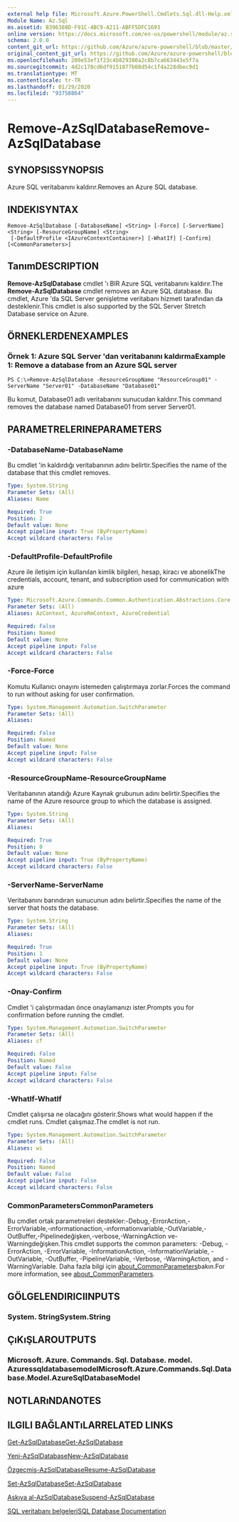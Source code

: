 ```yaml
---
external help file: Microsoft.Azure.PowerShell.Cmdlets.Sql.dll-Help.xml
Module Name: Az.Sql
ms.assetid: B396388D-F91C-4BC9-A211-ABFF5DFC1693
online version: https://docs.microsoft.com/en-us/powershell/module/az.sql/remove-azsqldatabase
schema: 2.0.0
content_git_url: https://github.com/Azure/azure-powershell/blob/master/src/Sql/Sql/help/Remove-AzSqlDatabase.md
original_content_git_url: https://github.com/Azure/azure-powershell/blob/master/src/Sql/Sql/help/Remove-AzSqlDatabase.md
ms.openlocfilehash: 200e53ef1f23c4b829380a2c8b7ca663443e5f7a
ms.sourcegitcommit: 4d2c178cd6df9151877b08d54c1f4a228dbec9d1
ms.translationtype: MT
ms.contentlocale: tr-TR
ms.lasthandoff: 01/29/2020
ms.locfileid: "93758864"
---
```

# <span data-ttu-id="07ce4-101">Remove-AzSqlDatabase</span><span class="sxs-lookup"><span data-stu-id="07ce4-101">Remove-AzSqlDatabase</span></span>

## <span data-ttu-id="07ce4-102">SYNOPSIS</span><span class="sxs-lookup"><span data-stu-id="07ce4-102">SYNOPSIS</span></span>
<span data-ttu-id="07ce4-103">Azure SQL veritabanını kaldırır.</span><span class="sxs-lookup"><span data-stu-id="07ce4-103">Removes an Azure SQL database.</span></span>

## <span data-ttu-id="07ce4-104">INDEKI</span><span class="sxs-lookup"><span data-stu-id="07ce4-104">SYNTAX</span></span>

```
Remove-AzSqlDatabase [-DatabaseName] <String> [-Force] [-ServerName] <String> [-ResourceGroupName] <String>
 [-DefaultProfile <IAzureContextContainer>] [-WhatIf] [-Confirm] [<CommonParameters>]
```

## <span data-ttu-id="07ce4-105">Tanım</span><span class="sxs-lookup"><span data-stu-id="07ce4-105">DESCRIPTION</span></span>
<span data-ttu-id="07ce4-106">**Remove-AzSqlDatabase** cmdlet 'ı BIR Azure SQL veritabanını kaldırır.</span><span class="sxs-lookup"><span data-stu-id="07ce4-106">The **Remove-AzSqlDatabase** cmdlet removes an Azure SQL database.</span></span>
<span data-ttu-id="07ce4-107">Bu cmdlet, Azure 'da SQL Server genişletme veritabanı hizmeti tarafından da desteklenir.</span><span class="sxs-lookup"><span data-stu-id="07ce4-107">This cmdlet is also supported by the SQL Server Stretch Database service on Azure.</span></span>

## <span data-ttu-id="07ce4-108">ÖRNEKLERDEN</span><span class="sxs-lookup"><span data-stu-id="07ce4-108">EXAMPLES</span></span>

### <span data-ttu-id="07ce4-109">Örnek 1: Azure SQL Server 'dan veritabanını kaldırma</span><span class="sxs-lookup"><span data-stu-id="07ce4-109">Example 1: Remove a database from an Azure SQL server</span></span>
```
PS C:\>Remove-AzSqlDatabase -ResourceGroupName "ResourceGroup01" -ServerName "Server01" -DatabaseName "Database01"
```

<span data-ttu-id="07ce4-110">Bu komut, Database01 adlı veritabanını sunucudan kaldırır.</span><span class="sxs-lookup"><span data-stu-id="07ce4-110">This command removes the database named Database01 from server Server01.</span></span>

## <span data-ttu-id="07ce4-111">PARAMETRELERINE</span><span class="sxs-lookup"><span data-stu-id="07ce4-111">PARAMETERS</span></span>

### <span data-ttu-id="07ce4-112">-DatabaseName</span><span class="sxs-lookup"><span data-stu-id="07ce4-112">-DatabaseName</span></span>
<span data-ttu-id="07ce4-113">Bu cmdlet 'in kaldırdığı veritabanının adını belirtir.</span><span class="sxs-lookup"><span data-stu-id="07ce4-113">Specifies the name of the database that this cmdlet removes.</span></span>

```yaml
Type: System.String
Parameter Sets: (All)
Aliases: Name

Required: True
Position: 2
Default value: None
Accept pipeline input: True (ByPropertyName)
Accept wildcard characters: False
```

### <span data-ttu-id="07ce4-114">-DefaultProfile</span><span class="sxs-lookup"><span data-stu-id="07ce4-114">-DefaultProfile</span></span>
<span data-ttu-id="07ce4-115">Azure ile iletişim için kullanılan kimlik bilgileri, hesap, kiracı ve abonelik</span><span class="sxs-lookup"><span data-stu-id="07ce4-115">The credentials, account, tenant, and subscription used for communication with azure</span></span>

```yaml
Type: Microsoft.Azure.Commands.Common.Authentication.Abstractions.Core.IAzureContextContainer
Parameter Sets: (All)
Aliases: AzContext, AzureRmContext, AzureCredential

Required: False
Position: Named
Default value: None
Accept pipeline input: False
Accept wildcard characters: False
```

### <span data-ttu-id="07ce4-116">-Force</span><span class="sxs-lookup"><span data-stu-id="07ce4-116">-Force</span></span>
<span data-ttu-id="07ce4-117">Komutu Kullanıcı onayını istemeden çalıştırmaya zorlar.</span><span class="sxs-lookup"><span data-stu-id="07ce4-117">Forces the command to run without asking for user confirmation.</span></span>

```yaml
Type: System.Management.Automation.SwitchParameter
Parameter Sets: (All)
Aliases:

Required: False
Position: Named
Default value: None
Accept pipeline input: False
Accept wildcard characters: False
```

### <span data-ttu-id="07ce4-118">-ResourceGroupName</span><span class="sxs-lookup"><span data-stu-id="07ce4-118">-ResourceGroupName</span></span>
<span data-ttu-id="07ce4-119">Veritabanının atandığı Azure Kaynak grubunun adını belirtir.</span><span class="sxs-lookup"><span data-stu-id="07ce4-119">Specifies the name of the Azure resource group to which the database is assigned.</span></span>

```yaml
Type: System.String
Parameter Sets: (All)
Aliases:

Required: True
Position: 0
Default value: None
Accept pipeline input: True (ByPropertyName)
Accept wildcard characters: False
```

### <span data-ttu-id="07ce4-120">-ServerName</span><span class="sxs-lookup"><span data-stu-id="07ce4-120">-ServerName</span></span>
<span data-ttu-id="07ce4-121">Veritabanını barındıran sunucunun adını belirtir.</span><span class="sxs-lookup"><span data-stu-id="07ce4-121">Specifies the name of the server that hosts the database.</span></span>

```yaml
Type: System.String
Parameter Sets: (All)
Aliases:

Required: True
Position: 1
Default value: None
Accept pipeline input: True (ByPropertyName)
Accept wildcard characters: False
```

### <span data-ttu-id="07ce4-122">-Onay</span><span class="sxs-lookup"><span data-stu-id="07ce4-122">-Confirm</span></span>
<span data-ttu-id="07ce4-123">Cmdlet 'i çalıştırmadan önce onaylamanızı ister.</span><span class="sxs-lookup"><span data-stu-id="07ce4-123">Prompts you for confirmation before running the cmdlet.</span></span>

```yaml
Type: System.Management.Automation.SwitchParameter
Parameter Sets: (All)
Aliases: cf

Required: False
Position: Named
Default value: False
Accept pipeline input: False
Accept wildcard characters: False
```

### <span data-ttu-id="07ce4-124">-WhatIf</span><span class="sxs-lookup"><span data-stu-id="07ce4-124">-WhatIf</span></span>
<span data-ttu-id="07ce4-125">Cmdlet çalışırsa ne olacağını gösterir.</span><span class="sxs-lookup"><span data-stu-id="07ce4-125">Shows what would happen if the cmdlet runs.</span></span>
<span data-ttu-id="07ce4-126">Cmdlet çalışmaz.</span><span class="sxs-lookup"><span data-stu-id="07ce4-126">The cmdlet is not run.</span></span>

```yaml
Type: System.Management.Automation.SwitchParameter
Parameter Sets: (All)
Aliases: wi

Required: False
Position: Named
Default value: False
Accept pipeline input: False
Accept wildcard characters: False
```

### <span data-ttu-id="07ce4-127">CommonParameters</span><span class="sxs-lookup"><span data-stu-id="07ce4-127">CommonParameters</span></span>
<span data-ttu-id="07ce4-128">Bu cmdlet ortak parametreleri destekler:-Debug,-ErrorAction,-ErrorVariable,-ınformationaction,-ınformationvariable,-OutVariable,-OutBuffer,-Pipelinedeğişken,-verbose,-WarningAction ve-Warningdeğişken.</span><span class="sxs-lookup"><span data-stu-id="07ce4-128">This cmdlet supports the common parameters: -Debug, -ErrorAction, -ErrorVariable, -InformationAction, -InformationVariable, -OutVariable, -OutBuffer, -PipelineVariable, -Verbose, -WarningAction, and -WarningVariable.</span></span> <span data-ttu-id="07ce4-129">Daha fazla bilgi için [about_CommonParameters](https://go.microsoft.com/fwlink/?LinkID=113216)bakın.</span><span class="sxs-lookup"><span data-stu-id="07ce4-129">For more information, see [about_CommonParameters](https://go.microsoft.com/fwlink/?LinkID=113216).</span></span>

## <span data-ttu-id="07ce4-130">GÖLGELENDIRICI</span><span class="sxs-lookup"><span data-stu-id="07ce4-130">INPUTS</span></span>

### <span data-ttu-id="07ce4-131">System. String</span><span class="sxs-lookup"><span data-stu-id="07ce4-131">System.String</span></span>

## <span data-ttu-id="07ce4-132">ÇıKıŞLAR</span><span class="sxs-lookup"><span data-stu-id="07ce4-132">OUTPUTS</span></span>

### <span data-ttu-id="07ce4-133">Microsoft. Azure. Commands. Sql. Database. model. Azuressqldatabasemodel</span><span class="sxs-lookup"><span data-stu-id="07ce4-133">Microsoft.Azure.Commands.Sql.Database.Model.AzureSqlDatabaseModel</span></span>

## <span data-ttu-id="07ce4-134">NOTLARıNDA</span><span class="sxs-lookup"><span data-stu-id="07ce4-134">NOTES</span></span>

## <span data-ttu-id="07ce4-135">ILGILI BAĞLANTıLAR</span><span class="sxs-lookup"><span data-stu-id="07ce4-135">RELATED LINKS</span></span>

[<span data-ttu-id="07ce4-136">Get-AzSqlDatabase</span><span class="sxs-lookup"><span data-stu-id="07ce4-136">Get-AzSqlDatabase</span></span>](./Get-AzSqlDatabase.md)

[<span data-ttu-id="07ce4-137">Yeni-AzSqlDatabase</span><span class="sxs-lookup"><span data-stu-id="07ce4-137">New-AzSqlDatabase</span></span>](./New-AzSqlDatabase.md)

[<span data-ttu-id="07ce4-138">Özgeçmiş-AzSqlDatabase</span><span class="sxs-lookup"><span data-stu-id="07ce4-138">Resume-AzSqlDatabase</span></span>](./Resume-AzSqlDatabase.md)

[<span data-ttu-id="07ce4-139">Set-AzSqlDatabase</span><span class="sxs-lookup"><span data-stu-id="07ce4-139">Set-AzSqlDatabase</span></span>](./Set-AzSqlDatabase.md)

[<span data-ttu-id="07ce4-140">Askıya al-AzSqlDatabase</span><span class="sxs-lookup"><span data-stu-id="07ce4-140">Suspend-AzSqlDatabase</span></span>](./Suspend-AzSqlDatabase.md)

[<span data-ttu-id="07ce4-141">SQL veritabanı belgeleri</span><span class="sxs-lookup"><span data-stu-id="07ce4-141">SQL Database Documentation</span></span>](https://docs.microsoft.com/azure/sql-database/)


